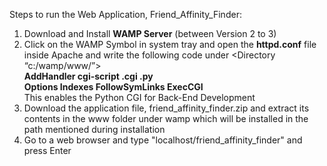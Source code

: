 Steps to run the Web Application, Friend_Affinity_Finder:
  1. Download and Install <b>WAMP Server</b> (between Version 2 to 3)
  2. Click on the WAMP Symbol in system tray and open the <b>httpd.conf</b> file inside Apache and write the following code under
     <Directory “c:/wamp/www/”> <br>
     <b>AddHandler cgi-script .cgi .py<br>
     Options Indexes FollowSymLinks ExecCGI</b> <br>
     This enables the Python CGI for Back-End Development
  3. Download the application file, friend_affinity_finder.zip and extract its contents in the www folder under wamp which will be
     installed in the path mentioned during installation
  4. Go to a web browser and type "localhost/friend_affinity_finder" and press Enter
   
  
